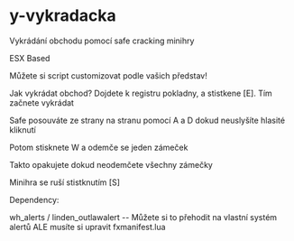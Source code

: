 # y-vykradacka

Vykrádání obchodu pomocí safe cracking minihry

ESX Based

Můžete si script customizovat podle vašich představ!

Jak vykrádat obchod?
Dojdete k registru pokladny, a stistkene [E]. Tím začnete vykrádat

Safe posouváte ze strany na stranu pomocí A a D dokud neuslyšíte hlasité kliknutí

Potom stisknete W a odemče se jeden zámeček

Takto opakujete dokud neodemčete všechny zámečky

Minihra se ruší stistknutím [S]

Dependency:

wh_alerts / linden_outlawalert  -- Můžete si to přehodit na vlastní systém alertů ALE musíte si upravit fxmanifest.lua
